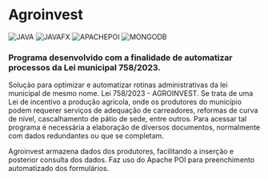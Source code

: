 # Agroinvest
![JAVA](https://img.shields.io/badge/JAVA-e60000) ![JAVAFX](https://img.shields.io/badge/JAVAFX-ff9900) ![APACHEPOI](https://img.shields.io/badge/APACHEPOI-3399ff) ![MONGODB](https://img.shields.io/badge/MONGODB-99ff66)

### Programa desenvolvido com a finalidade de automatizar processos da Lei municipal 758/2023.

Solução para optimizar e automatizar rotinas administrativas da lei municipal de mesmo nome. Lei 758/2023 - AGROINVEST.
Se trata de uma Lei de incentivo a produção agrícola, onde os produtores do município podem requerer serviços de adequação de carreadores, reformas de curva de nível, cascalhamento de pátio de sede, entre outros.
Para acessar tal programa é necessária a elaboração de diversos documentos, normalmente com dados redundantes ou que se completam. 

Agroinvest armazena dados dos produtores, facilitando a inserção e posterior consulta dos dados. Faz uso do Apache POI para preenchimento automatizado dos formulários.
